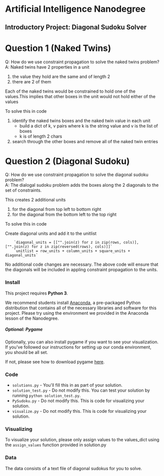 # Artificial Intelligence Nanodegree
## Introductory Project: Diagonal Sudoku Solver

# Question 1 (Naked Twins)
Q: How do we use constraint propagation to solve the naked twins problem?  
A: Naked twins have 2 properties in a unit 

  1. the value they hold are the same and of length 2
  2. there are 2 of them

   
Each of the naked twins would be constrained to hold one of the values.This implies that other boxes in the unit would not hold either of the values
  
To solve this in code
  
1. identify the naked twins boxes and the naked twin value in each unit
	* build a dict of k, v pairs where k is the string value and v is the list of boxes   		   
	* k is of length 2 chars
2. search through the other boxes and remove all of the naked twin entries


# Question 2 (Diagonal Sudoku)
Q: How do we use constraint propagation to solve the diagonal sudoku problem?  
A: The dialogal sudoku problem adds the boxes along the 2 diagonals to the set of constraints.
  	
  This creates 2 additional units
  	
  1. for the diagonal from top left to bottom right
  2. for the diagonal from the bottom left to the top right
   
  To solve this in code
  
  Create diagonal units and add it to the unitlist
 
        `diagonal_units = [["".join(z) for z in zip(rows, cols)], ["".join(z) for z in zip(reversed(rows), cols)]]`
        `unitlist = row_units + column_units + square_units + diagonal_units`
        
  No additional code changes are necessary. The above code will ensure that the diagonals will be included in appling constraint propagation to the units.

### Install

This project requires **Python 3**.

We recommend students install [Anaconda](https://www.continuum.io/downloads), a pre-packaged Python distribution that contains all of the necessary libraries and software for this project. 
Please try using the environment we provided in the Anaconda lesson of the Nanodegree.

##### Optional: Pygame

Optionally, you can also install pygame if you want to see your visualization. If you've followed our instructions for setting up our conda environment, you should be all set.

If not, please see how to download pygame [here](http://www.pygame.org/download.shtml).

### Code

* `solutions.py` - You'll fill this in as part of your solution.
* `solution_test.py` - Do not modify this. You can test your solution by running `python solution_test.py`.
* `PySudoku.py` - Do not modify this. This is code for visualizing your solution.
* `visualize.py` - Do not modify this. This is code for visualizing your solution.

### Visualizing

To visualize your solution, please only assign values to the values_dict using the ```assign_values``` function provided in solution.py

### Data

The data consists of a text file of diagonal sudokus for you to solve.